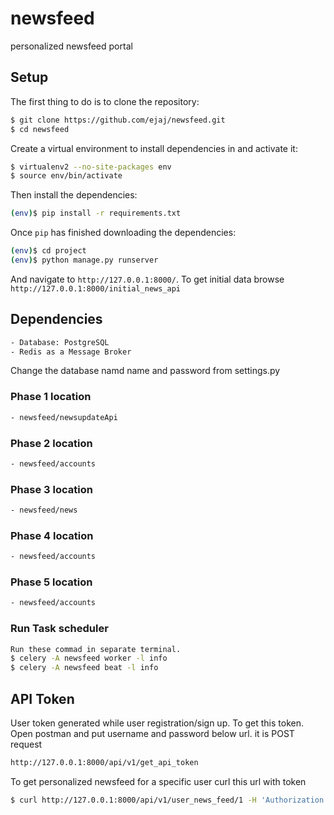 # newsfeed
personalized newsfeed portal


## Setup

The first thing to do is to clone the repository:

```sh
$ git clone https://github.com/ejaj/newsfeed.git
$ cd newsfeed
```

Create a virtual environment to install dependencies in and activate it:

```sh
$ virtualenv2 --no-site-packages env
$ source env/bin/activate
```

Then install the dependencies:

```sh
(env)$ pip install -r requirements.txt
```


Once `pip` has finished downloading the dependencies:
```sh
(env)$ cd project
(env)$ python manage.py runserver
```
And navigate to `http://127.0.0.1:8000/`.
To get initial data browse `http://127.0.0.1:8000/initial_news_api`

## Dependencies

```sh
- Database: PostgreSQL
- Redis as a Message Broker
```
Change the database namd name and password from settings.py

### Phase 1 location
```sh
- newsfeed/newsupdateApi
```
### Phase 2 location
```sh
- newsfeed/accounts
```
### Phase 3 location
```sh
- newsfeed/news
```
### Phase 4 location
```sh
- newsfeed/accounts
```
### Phase 5 location
```sh
- newsfeed/accounts
```

### Run Task scheduler 
```sh
Run these commad in separate terminal. 
$ celery -A newsfeed worker -l info
$ celery -A newsfeed beat -l info

```
## API Token
User token generated while user registration/sign up. To get this token. Open postman and put username and password below url. it is POST request
```sh
http://127.0.0.1:8000/api/v1/get_api_token
```
To get personalized newsfeed for a specific user curl this url with token
```sh
$ curl http://127.0.0.1:8000/api/v1/user_news_feed/1 -H 'Authorization: Token 9054f7aa9305e012b3c2300408c3dfdf390fcddf'
```
